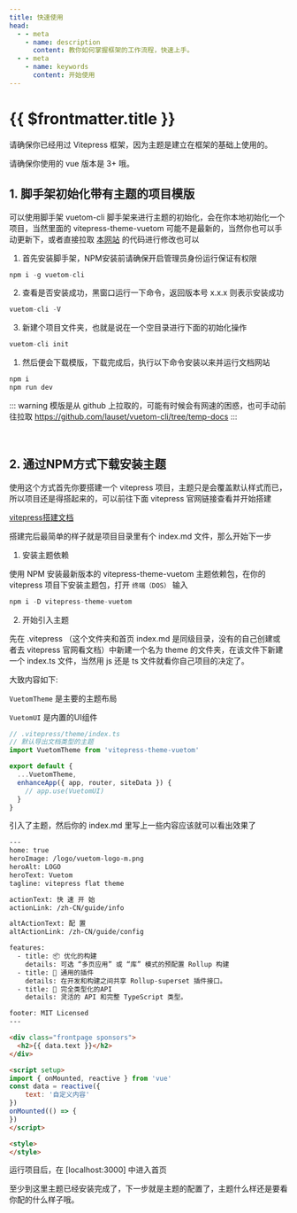 ```yaml
--- 
title: 快速使用
head:
  - - meta
    - name: description
      content: 教你如何掌握框架的工作流程，快速上手。
  - - meta
    - name: keywords
      content: 开始使用
---
```


# {{ $frontmatter.title }}

请确保你已经用过 Vitepress 框架，因为主题是建立在框架的基础上使用的。

请确保你使用的 vue 版本是 3+ 哦。


## **1.** 脚手架初始化带有主题的项目模版

可以使用脚手架 vuetom-cli 脚手架来进行主题的初始化，会在你本地初始化一个项目，当然里面的 vitepress-theme-vuetom 可能不是最新的，当然你也可以手动更新下，或者直接拉取 [本网站](https://github.com/lauset/vitepress-theme-vuetom) 的代码进行修改也可以

1. 首先安装脚手架，NPM安装前请确保开启管理员身份运行保证有权限

```js light
npm i -g vuetom-cli
```

2. 查看是否安装成功，黑窗口运行一下命令，返回版本号 x.x.x 则表示安装成功
```js light
vuetom-cli -V
```

3. 新建个项目文件夹，也就是说在一个空目录进行下面的初始化操作

```js light
vuetom-cli init
```

1. 然后便会下载模版，下载完成后，执行以下命令安装以来并运行文档网站

```js light
npm i
npm run dev
```

::: warning
模版是从 github 上拉取的，可能有时候会有网速的困惑，也可手动前往拉取
https://github.com/lauset/vuetom-cli/tree/temp-docs
:::

<br/>

## **2.** 通过NPM方式下载安装主题

使用这个方式首先你要搭建一个 vitepress 项目，主题只是会覆盖默认样式而已，所以项目还是得搭起来的，可以前往下面 vitepress 官网链接查看并开始搭建

[vitepress搭建文档](https://vitepress.vuejs.org/guide/getting-started.html)

搭建完后最简单的样子就是项目目录里有个 index.md 文件，那么开始下一步

1. 安装主题依赖

使用 NPM 安装最新版本的 vitepress-theme-vuetom 主题依赖包，在你的 vitepress 项目下安装主题包，打开 `终端（DOS）` 输入

```js light
npm i -D vitepress-theme-vuetom
```

2. 开始引入主题
  
先在 .vitepress （这个文件夹和首页 index.md 是同级目录，没有的自己创建或者去 vitepress 官网看文档）中新建一个名为 theme 的文件夹，在该文件下新建一个 index.ts 文件，当然用 js 还是 ts 文件就看你自己项目的决定了。

大致内容如下:

`VuetomTheme` 是主要的主题布局

`VuetomUI` 是内置的UI组件

```javascript light
// .vitepress/theme/index.ts
// 默认导出文档类型的主题
import VuetomTheme from 'vitepress-theme-vuetom' 

export default {
  ...VuetomTheme,
  enhanceApp({ app, router, siteData }) {
    // app.use(VuetomUI)
  }
}
```
引入了主题，然后你的 index.md 里写上一些内容应该就可以看出效果了

```html light
---
home: true
heroImage: /logo/vuetom-logo-m.png
heroAlt: LOGO
heroText: Vuetom
tagline: vitepress flat theme 

actionText: 快 速 开 始
actionLink: /zh-CN/guide/info

altActionText: 配 置
altActionLink: /zh-CN/guide/config

features:
  - title: 📦 优化的构建
    details: 可选 “多页应用” 或 “库” 模式的预配置 Rollup 构建
  - title: 🔩 通用的插件
    details: 在开发和构建之间共享 Rollup-superset 插件接口。
  - title: 🔑 完全类型化的API
    details: 灵活的 API 和完整 TypeScript 类型。

footer: MIT Licensed
---

<div class="frontpage sponsors">
  <h2>{{ data.text }}</h2>
</div>

<script setup>
import { onMounted, reactive } from 'vue'
const data = reactive({
    text: '自定义内容'
})
onMounted(() => {
})
</script>

<style>
</style>
```

运行项目后，在 [localhost:3000] 中进入首页

至少到这里主题已经安装完成了，下一步就是主题的配置了，主题什么样还是要看你配的什么样子哦。
